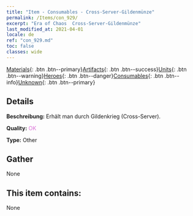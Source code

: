 ```yaml
---
title: "Item - Consumables - Cross-Server-Gildenmünze"
permalink: /Items/con_929/
excerpt: "Era of Chaos  Cross-Server-Gildenmünze"
last_modified_at: 2021-04-01
locale: de
ref: "con_929.md"
toc: false
classes: wide
---
```

 [Materials](/de/Items/){: .btn .btn--primary}[Artifacts](/de/Items/Artifacts/){: .btn .btn--success}[Units](/de/Items/Units/){: .btn .btn--warning}[Heroes](/de/Items/Heroes/){: .btn .btn--danger}[Consumables](/de/Items/Consumables/){: .btn .btn--info}[Unknown](/de/Items/Unknown/){: .btn .btn--primary}

## Details
 **Beschreibung:** Erhält man durch Gildenkrieg (Cross-Server).

 **Quality:** <span style="color: #DA70D6">OK</span>

 **Type:** Other

## Gather

  None

## This item contains:

  None

